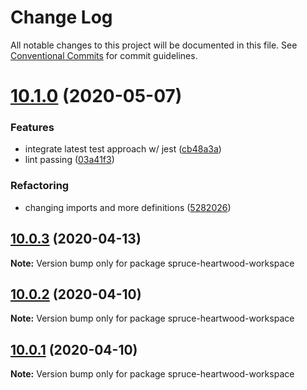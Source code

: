 # Change Log

All notable changes to this project will be documented in this file.
See [Conventional Commits](https://conventionalcommits.org) for commit guidelines.

# [10.1.0](https://github.com/sprucelabsai/spruce-heartwood-workspace/compare/v10.0.3...v10.1.0) (2020-05-07)


### Features

* integrate latest test approach w/ jest ([cb48a3a](https://github.com/sprucelabsai/spruce-heartwood-workspace/commit/cb48a3a))
* lint passing ([03a41f3](https://github.com/sprucelabsai/spruce-heartwood-workspace/commit/03a41f3))


### Refactoring

* changing imports and more definitions ([5282026](https://github.com/sprucelabsai/spruce-heartwood-workspace/commit/5282026))





## [10.0.3](https://github.com/sprucelabsai/spruce-heartwood-workspace/compare/v10.0.2...v10.0.3) (2020-04-13)

**Note:** Version bump only for package spruce-heartwood-workspace





## [10.0.2](https://github.com/sprucelabsai/spruce-heartwood-workspace/compare/v10.0.1...v10.0.2) (2020-04-10)

**Note:** Version bump only for package spruce-heartwood-workspace





## [10.0.1](https://github.com/sprucelabsai/spruce-heartwood-workspace/compare/v9.2.0...v10.0.1) (2020-04-10)

**Note:** Version bump only for package spruce-heartwood-workspace
